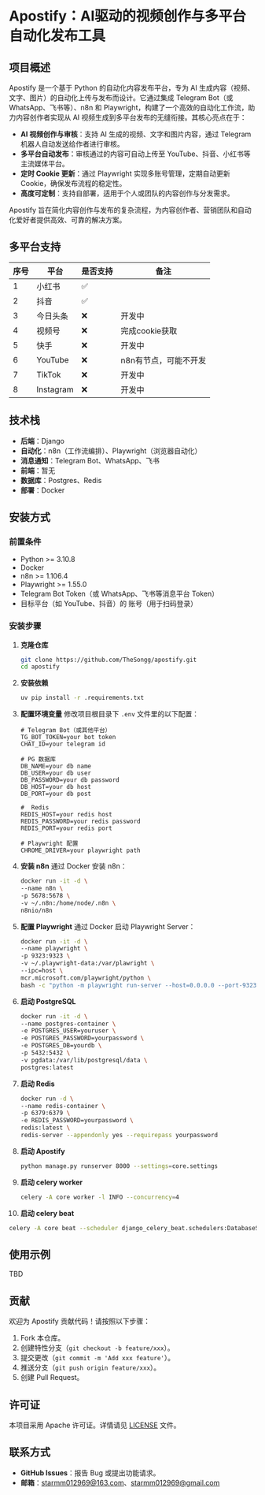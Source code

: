 # Apostify：AI驱动的视频创作与多平台自动化发布工具

## 项目概述

Apostify 是一个基于 Python 的自动化内容发布平台，专为 AI 生成内容（视频、文字、图片）的自动化上传与发布而设计。它通过集成 Telegram Bot（或 WhatsApp、飞书等）、n8n 和 Playwright，构建了一个高效的自动化工作流，助力内容创作者实现从 AI 视频生成到多平台发布的无缝衔接。其核心亮点在于：

- **AI 视频创作与审核**：支持 AI 生成的视频、文字和图片内容，通过 Telegram 机器人自动发送给作者进行审核。
- **多平台自动发布**：审核通过的内容可自动上传至 YouTube、抖音、小红书等主流媒体平台。
- **定时 Cookie 更新**：通过 Playwright 实现多账号管理，定期自动更新 Cookie，确保发布流程的稳定性。
- **高度可定制**：支持自部署，适用于个人或团队的内容创作与分发需求。

Apostify 旨在简化内容创作与发布的复杂流程，为内容创作者、营销团队和自动化爱好者提供高效、可靠的解决方案。

## 多平台支持
| 序号 | 平台        | 是否支持 | 备注           |
|----|-----------|------|--------------|
| 1  | 小红书       | ✅    |              |
| 2  | 抖音        | ✅    |              |
| 3  | 今日头条      | ❌    | 开发中          |
| 4  | 视频号       | ❌    | 完成cookie获取          |
| 5  | 快手        | ❌    | 开发中          |
| 6  | YouTube   | ❌    | n8n有节点，可能不开发 |
| 7  | TikTok    | ❌    | 开发中          |
| 8  | Instagram | ❌    | 开发中          |

## 技术栈

- **后端**：Django
- **自动化**：n8n（工作流编排）、Playwright（浏览器自动化）
- **消息通知**：Telegram Bot、WhatsApp、飞书
- **前端**：暂无
- **数据库**：Postgres、Redis
- **部署**：Docker

## 安装方式

### 前置条件

- Python >= 3.10.8
- Docker
- n8n >= 1.106.4
- Playwright >= 1.55.0
- Telegram Bot Token（或 WhatsApp、飞书等消息平台 Token）
- 目标平台（如 YouTube、抖音）的 账号（用于扫码登录）

### 安装步骤

1. **克隆仓库**
   ```bash
   git clone https://github.com/TheSongg/apostify.git
   cd apostify
   ```

2. **安装依赖**
   ```bash
   uv pip install -r .requirements.txt
   ```

3. **配置环境变量**
   修改项目根目录下 `.env` 文件里的以下配置：
   ```plaintext
   # Telegram Bot（或其他平台）
   TG_BOT_TOKEN=your bot token 
   CHAT_ID=your telegram id

   # PG 数据库
   DB_NAME=your db name 
   DB_USER=your db user
   DB_PASSWORD=your db password
   DB_HOST=your db host
   DB_PORT=your db post
   
   #  Redis
   REDIS_HOST=your redis host
   REDIS_PASSWORD=your redis password
   REDIS_PORT=your redis port

   # Playwright 配置
   CHROME_DRIVER=your playwright path
   ```

4. **安装 n8n**
   通过 Docker 安装 n8n：
   ```bash
   docker run -it -d \
   --name n8n \
   -p 5678:5678 \
   -v ~/.n8n:/home/node/.n8n \
   n8nio/n8n
   ```

5. **配置 Playwright**
   通过 Docker 启动 Playwright Server：
   ```bash
   docker run -it -d \
   --name playwright \
   -p 9323:9323 \
   -v ~/.playwright-data:/var/plawright \
   --ipc=host \
   mcr.microsoft.com/playwright/python \
   bash -c "python -m playwright run-server --host=0.0.0.0 --port-9323"
   ```

6. **启动 PostgreSQL**
   ```bash
   docker run -it -d \
   --name postgres-container \
   -e POSTGRES_USER=youruser \
   -e POSTGRES_PASSWORD=yourpassword \
   -e POSTGRES_DB=yourdb \
   -p 5432:5432 \
   -v pgdata:/var/lib/postgresql/data \
   postgres:latest
   ```
   
7. **启动 Redis**
   ```bash
   docker run -d \
   --name redis-container \
   -p 6379:6379 \
   -e REDIS_PASSWORD=yourpassword \
   redis:latest \
   redis-server --appendonly yes --requirepass yourpassword
   ```

8. **启动 Apostify**
   ```bash
   python manage.py runserver 8000 --settings=core.settings
   ```

9. **启动 celery worker**
   ```bash
   celery -A core worker -l INFO --concurrency=4
   ```

10. **启动 celery beat**
   ```bash
   celery -A core beat --scheduler django_celery_beat.schedulers:DatabaseScheduler -l INFO
   ```

## 使用示例
 TBD

## 贡献

欢迎为 Apostify 贡献代码！请按照以下步骤：

1. Fork 本仓库。
2. 创建特性分支（`git checkout -b feature/xxx`）。
3. 提交更改（`git commit -m 'Add xxx feature'`）。
4. 推送分支（`git push origin feature/xxx`）。
5. 创建 Pull Request。

## 许可证

本项目采用 Apache 许可证。详情请见 [LICENSE](LICENSE) 文件。

## 联系方式

- **GitHub Issues**：报告 Bug 或提出功能请求。
- **邮箱**：starmm012969@163.com、starmm012969@gmail.com
